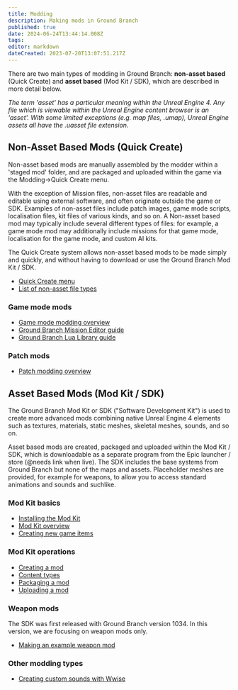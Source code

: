 ```yaml
---
title: Modding
description: Making mods in Ground Branch
published: true
date: 2024-06-24T13:44:14.008Z
tags: 
editor: markdown
dateCreated: 2023-07-20T13:07:51.217Z
---
```


There are two main types of modding in Ground Branch: **non-asset based** (Quick Create) and **asset based** (Mod Kit / SDK), which are described in more detail below.

*The term 'asset' has a particular meaning within the Unreal Engine 4. Any file which is viewable within the Unreal Engine content browser is an 'asset'. With some limited exceptions (e.g. map files, .umap), Unreal Engine assets all have the .uasset file extension.*

## Non-Asset Based Mods (Quick Create)

Non-asset based mods are manually assembled by the modder within a 'staged mod' folder, and are packaged and uploaded within the game via the Modding->Quick Create menu.

With the exception of Mission files, non-asset files are readable and editable using external software, and often originate outside the game or SDK. Examples of non-asset files include patch images, game mode scripts, localisation files, kit files of various kinds, and so on. A Non-asset based mod may typically include several different types of files: for example, a game mode mod may additionally include missions for that game mode, localisation for the game mode, and custom AI kits.

The Quick Create system allows non-asset based mods to be made simply and quickly, and without having to download or use the Ground Branch Mod Kit / SDK.

-   [Quick Create menu](/modding/quick-create)
-   [List of non-asset file types](/modding/non-asset-file-types)

### Game mode mods

-   [Game mode modding overview](/modding/gamemode-modding)
-   [Ground Branch Mission Editor guide](/modding/mission-editor)
-   [Ground Branch Lua Library guide](/modding/Lua-API)

### Patch mods

-   [Patch modding overview](/modding/patches)

## Asset Based Mods (Mod Kit / SDK)

The Ground Branch Mod Kit or SDK ("Software Development Kit") is used to create more advanced mods combining native Unreal Engine 4 elements such as textures, materials, static meshes, skeletal meshes, sounds, and so on.

Asset based mods are created, packaged and uploaded within the Mod Kit / SDK, which is downloadable as a separate program from the Epic launcher / store (@needs link when live). The SDK includes the base systems from Ground Branch but none of the maps and assets. Placeholder meshes are provided, for example for weapons, to allow you to access standard animations and sounds and suchlike.

### Mod Kit basics

-   [Installing the Mod Kit](/modding/sdk/installing-modkit)
-   [Mod Kit overview](/modding/sdk/overview)
-   [Creating new game items](/modding/sdk/creating-child-assets)

### Mod Kit operations

-   [Creating a mod](/modding/sdk/creating-a-mod)
-   [Content types](/modding/sdk/content-types)
-   [Packaging a mod](/modding/sdk/packaging-a-mod)
-   [Uploading a mod](/modding/sdk/uploading-a-mod)

### Weapon mods

The SDK was first released with Ground Branch version 1034. In this version, we are focusing on weapon mods only.

-   [Making an example weapon mod](/modding/sdk/making-an-example-mod)

### Other modding types

-   [Creating custom sounds with Wwise](/modding/sdk/Wwise)
